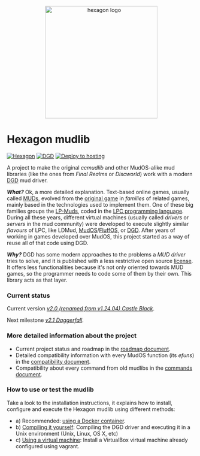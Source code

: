 <p align="center">
  <img width="300" alt="hexagon logo" src="/assets/hexagon_logo.png">
</p>

Hexagon mudlib
==============

[![Hexagon](https://img.shields.io/badge/Hexagon-v2.0%20Castle%20Black-green)](https://github.com/maldorne/hexagon)
[![DGD](https://img.shields.io/badge/DGD-1.7.2-green.svg)](https://github.com/dworkin/dgd)
[![Deploy to hosting](https://github.com/maldorne/hexagon/workflows/Deploy%20to%20hosting/badge.svg)](https://github.com/maldorne/hexagon/actions)

A project to make the original _ccmudlib_ and other MudOS-alike mud libraries (like the ones from _Final
Realms_ or _Discworld_) work with a modern [DGD](https://github.com/dworkin/dgd) mud driver.

**_What?_** Ok, a more detailed explanation. Text-based online games, usually called [MUDs](https://en.wikipedia.org/wiki/MUD), evolved from the [original game](https://en.wikipedia.org/wiki/MUD1) in _families_ of related games, mainly based in the technologies used to implement them. One of these big families groups the [LP-Muds](https://en.wikipedia.org/wiki/LPMud), coded in the [LPC programming language](https://en.wikipedia.org/wiki/LPC_(programming_language)). During all these years, different virtual machines (usually called _drivers_ or _servers_ in the mud community) were developed to execute slightly similar _flavours_ of LPC, like LDMud, [MudOS](https://en.wikipedia.org/wiki/MudOS)/[FluffOS](https://en.wikipedia.org/wiki/FluffOS), or [DGD](https://en.wikipedia.org/wiki/Dworkin%27s_Game_Driver). After years of working in games developed over MudOS, this project started as a way of reuse all of that code using DGD.

**_Why?_** DGD has some modern approaches to the problems a _MUD driver_ tries to solve, and it is published with a less restrictive open source [license](https://github.com/dworkin/dgd/blob/master/LICENSE). It offers less functionalities because it's not only oriented towards MUD games, so the programmer needs to code some of them by their own. This library acts as that layer.

### Current status

Current version *[v2.0 (renamed from v1.24.04) Castle Black](https://github.com/maldorne/hexagon/releases/tag/1.24.04)*.

Next milestone *[v2.1 Daggerfall](docs/roadmap.md#v21-daggerfall)*.

### More detailed information about the project
* Current project status and roadmap in the [roadmap document](docs/roadmap.md).
* Detailed compatibility information with every MudOS function (its _efuns_) in the [compatibility document](docs/compatibility.md).
* Compatibility about every command from old mudlibs in the [commands document](docs/commands.md).

### How to use or test the mudlib

Take a look to the installation instructions, it explains how to install, configure and execute 
the Hexagon mudlib using different methods:
* a) Recommended: [using a Docker container](/docs/install/docker/readme.md).
* b) [Compiling it yourself](/docs/install/compile/readme.md): Compiling the DGD driver and
  executing it in a Unix environment (Unix, Linux, OS X, etc)
* c) [Using a virtual machine](/docs/install/vm/readme.md): Install a VirtualBox
  virtual machine already configured using vagrant.


